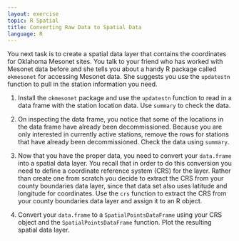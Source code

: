 ```yaml
---
layout: exercise
topic: R Spatial
title: Converting Raw Data to Spatial Data
language: R
---
```


You next task is to create a spatial data layer that contains the coordinates
for Oklahoma Mesonet sites.  You talk to your friend who has worked with
Mesonet data before and she tells you about a handy R package called `okmesonet`
for accessing Mesonet data.  She suggests you use the `updatestn` function to
pull in the station information you need.

1. Install the `okmesonet` package and use the `updatestn` function to read in a
data frame with the station location data.  Use `summary` to check the data.

2. On inspecting the data frame, you notice that some of the locations in the
data frame have already been decommissioned.  Because you are only interested in
currently active stations, remove the rows for stations that have already been
decommissioned.  Check the data using `summary`.

3. Now that you have the proper data, you need to convert your `data.frame` into
a spatial data layer.  You recall that in order to do this conversion you need
to define a coordinate reference system (CRS) for the layer.  Rather than create
one from scratch you decide to extract the CRS from your county boundaries data
layer, since that data set also uses latitude and longitude for coordinates.
Use the `crs` function to extract the CRS from your county boundaries data layer
and assign it to an R object.

4. Convert your `data.frame` to a `SpatialPointsDataFrame` using your CRS object
and the `SpatialPointsDataFrame` function.  Plot the resulting spatial data
layer.
